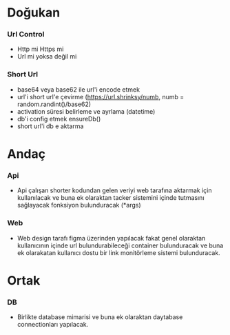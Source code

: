 # Doğukan
### Url Control
- Http mi Https mi
- Url mi yoksa değil mi

### Short Url
- base64 veya base62 ile url'i encode etmek
- url'i short url'e çevirme (https://url.shrinksy/numb, numb = random.randint()/base62)
- activation süresi belirleme ve ayrlama (datetime)
- db'i config etmek ensureDb()
- short url'i db e aktarma

# Andaç
### Api
- Api çalışan shorter kodundan gelen veriyi web tarafına aktarmak için kullanılacak ve buna 
  ek olaraktan tacker sistemini içinde tutmasını sağlayacak fonksiyon bulunduracak (*args)

### Web
- Web design tarafı figma üzerinden yapılacak fakat genel olaraktan kullanıcının içinde url bulundurabileceği
  container bulunduracak ve buna ek olarakatan kullanıcı dostu bir link monitörleme sistemi bulunduracak.

# Ortak
### DB

- Birlikte database mimarisi ve buna ek olaraktan daytabase connectionları yapılacak.